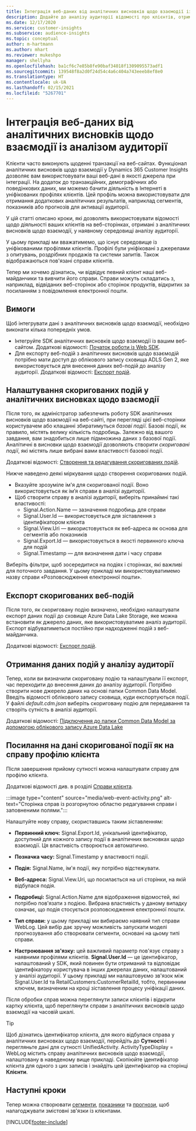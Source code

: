 ```yaml
---
title: Інтеграція веб-даних від аналітичних висновків щодо взаємодії із аналізом аудиторії
description: Додайте до аналізу аудиторії відомості про клієнтів, отримані з аналітичних висновків щодо взаємодії.
ms.date: 12/17/2020
ms.service: customer-insights
ms.subservice: audience-insights
ms.topic: conceptual
author: m-hartmann
ms.author: mhart
ms.reviewer: mukeshpo
manager: shellyha
ms.openlocfilehash: ba1cf6c7e85b8fe90baf34018f1309095573adf1
ms.sourcegitcommit: 139548f8a2d0f24d54c4a6c404a743eeeb8ef8e0
ms.translationtype: HT
ms.contentlocale: uk-UA
ms.lasthandoff: 02/15/2021
ms.locfileid: "5267701"
---
```

# <a name="integrate-web-data-from-engagement-insights-with-audience-insights"></a>Інтеграція веб-даних від аналітичних висновків щодо взаємодії із аналізом аудиторії

Клієнти часто виконують щоденні транзакції на веб-сайтах. Функціонал аналітичних висновків щодо взаємодії у Dynamics 365 Customer Insights дозволяє вам використовувати ваші веб-дані в якості джерела при інтеграції. На додаток до транзакційних, демографічних або поведінкових даних, ми можемо бачити діяльність в Інтернеті в уніфікованих профілях клієнтів. Цей профіль можна використовувати для отримання додаткових аналітичних результатів, наприклад сегментів, показників або прогнозів для активації аудиторії.

У цій статті описано кроки, які дозволять використовувати відомості щодо діяльності ваших клієнтів на веб-сторінках, отримані з аналітичних висновків щодо взаємодії, у наявному середовищі аналізу аудиторії.

У цьому прикладі ми вважатимемо, що існує середовище із уніфікованими профілями клієнтів. Профілі були уніфіковані з джерелами з опитувань, роздрібних продажів та системи запитів. Також відображаються пов'язані справи клієнтів. 

Тепер ми хочемо дізнатись, чи відвідує певний клієнт наші веб-майданчики та вивчити його справи. Справи можуть складатись з, наприклад, відвіданих веб-сторінок або сторінок продуктів, відкритих за посиланням з повідомлення електронної пошти.

## <a name="prerequisites"></a>Вимоги

Щоб інтегрувати дані з аналітичних висновків щодо взаємодії, необхідно виконати кілька попередніх умов. 

- Інтегруйте SDK аналітичних висновків щодо взаємодії із вашим веб-сайтом. Додаткові відомості: [Початок роботи із Web SDK](../engagement-insights/instrument-website.md).
- Для експорту веб-подій з аналітичних висновків щодо взаємодій потрібно мати доступ до облікового запису сховища ADLS Gen 2, яке використовується для внесення даних веб-подій до аналізу аудиторії. Додаткові відомості: [Експорт подій](../engagement-insights/export-events.md).

## <a name="configure-refined-events-in-engagement-insights"></a>Налаштування скоригованих подій у аналітичних висновках щодо взаємодії

Після того, як адміністратор забезпечить роботу SDK аналітичних висновків щодо взаємодії на веб-сайті, при перегляді цієї веб-сторінки користувачем або клацанні збиратимуться *базові події*. Базові події, як правило, містять велику кількість подробиць. Залежно від вашого завдання, вам знадобиться лише підмножина даних з базової події. Аналітичні в висновки щодо взаємодії дозволяють створити *скориговані події*, які містять лише вибрані вами властивості базової події.     

Додаткові відомості: [Створення та редагування скоригованих подій](../engagement-insights/refined-events.md).

Нижче наведено деякі міркування щодо створення скоригованих подій. 

- Вказуйте зрозуміле ім'я для скоригованої події. Воно використовується як ім’я справи в аналізі аудиторії.
- Щоб створити справу в аналізі аудиторії, виберіть принаймні такі властивості: 
    - Signal.Action.Name — зазначення подробиць для справи
    - Signal.User.Id — використовується для зіставлення з ідентифікатором клієнта
    - Signal.View.Uri — використовується як веб-адреса як основа для сегментів або показників
    - Signal.Export.Id — використовується в якості первинного ключа для подій <!-- system generated, do we need to list?-->
    - Signal.Timestamp — для визначення дати і часу справи

Виберіть фільтри, щоб зосередитися на подіях і сторінках, які важливі для поточного завдання. У цьому прикладі ми використовуватимемо назву справи «Розповсюдження електронної пошти».

## <a name="export-the-refined-web-events"></a>Експорт скоригованих веб-подій 

Після того, як скориговану подію визначено, необхідно налаштувати експорт даних події до сховище Azure Data Lake Storage, яке можна встановити як джерело даних, яке використовуватиме аналіз аудиторії. Експорт відбуватиметься постійно при надходженні подій з веб-майданчика.

Додаткові відомості: [Експорт подій](../engagement-insights/export-events.md).

## <a name="ingest-event-data-to-audience-insights"></a>Отримання даних подій у аналізу аудиторії

Тепер, коли ви визначили скориговану подію та налаштували її експорт, час переходити до внесення даних до аналізу аудиторії. Потрібно створити нове джерело даних на основі папки Common Data Model. Введіть відомості облікового запису сховища, куди експортуються події. У файлі *default.cdm.json* виберіть скориговану подію для передавання та створіть сутність в аналізі аудиторії.

Додаткові відомості: [Підключення до папки Common Data Model за допомогою облікового запису Azure Data Lake](connect-common-data-model.md)


## <a name="relate-refined-event-data-as-an-activity-of-a-customer-profile"></a>Посилання на дані скоригованої події як на справу профілю клієнта

Після завершення прийому сутності можна налаштувати справу для профілю клієнта.

Додаткові відомості див. в розділі [Справи клієнта](activities.md).

:::image type="content" source="media/web-event-activity.png" alt-text="Сторінка справ із розгорнутою областю редагування справи і заповненими полями.":::

Налаштуйте нову справу, скориставшись таким зіставленням: 

- **Первинний ключ:** Signal.Export.Id, унікальний ідентифікатор, доступний для кожного запису події в аналітичних висновках щодо взаємодії. Ця властивість створюється автоматично.

- **Позначка часу:** Signal.Timestamp у властивості події.

- **Подія:** Signal.Name, ім'я події, яку потрібно відстежувати.

- **Веб-адреса:** Signal.View.Uri, що посилається на uri сторінки, на якій відбулася подія.

- **Подробиці:** Signal.Action.Name для відображення відомостей, які потрібно пов'язати з подією. Вибрана властивість у даному випадку означає, що подія стосується розповсюдження електронної пошти.

- **Тип справи:** у цьому прикладі ми вибираємо наявний тип справи WebLog. Цей вибір дає зручну можливість запускати моделі прогнозування або створювати сегменти, основані на цьому типі справи.

- **Настроювання зв'язку:** цей важливий параметр пов'язує справу з наявними профілями клієнтів. **Signal.User.Id** — це ідентифікатор, налаштований у SDK, який повинен бути отриманий та відповідає ідентифікатору користувача в інших джерелах даних, налаштований у аналізі аудиторії. У цьому прикладі ми налаштовуємо зв'язок між Signal.User.Id та RetailCustomers:CustomerRetailId, тобто, первинним ключем, визначеним на кроці зіставлення процесу уніфікації даних.


Після обробки справ можна переглянути записи клієнтів і відкрити картку клієнта, щоб переглянути справи з аналітичних висновків щодо взаємодії на часовій шкалі. 

> [!TIP]
> Щоб дізнатись ідентифікатор клієнта, для якого відбулася справа у аналітичних висновках щодо взаємодії, перейдіть до **Сутності** і перегляньте дані для сутності UnifiedActivity. ActivityTypeDisplay = WebLog містить справу аналітичних висновків щодо взаємодії, налаштовану в наведеному вище прикладі. Скопіюйте ідентифікатор клієнта для одного з цих записів і знайдіть цей ідентифікатор на сторінці **Клієнти**.

## <a name="next-steps"></a>Наступні кроки

Тепер можна створювати [сегменти](segments.md), [показники](measures.md) та [прогнози](predictions.md), щоб налагоджувати змістовні зв'язки із клієнтами.


[!INCLUDE[footer-include](../includes/footer-banner.md)]